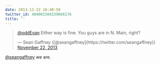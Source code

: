 ```yaml
---
date: 2013-11-22 16:40:58
twitter_id: 404001584159666176
title: ''
---
```


<blockquote class="twitter-tweet"><p lang="en" dir="ltr"><a href="https://twitter.com/oddEvan?ref_src=twsrc%5Etfw">@oddEvan</a> Either way is fine. You guys are in N. Main, right?</p>&mdash; Sean Gaffney ([@seangaffney](https://twitter.com/seangaffney)) <a href="https://twitter.com/seangaffney/status/404001524680257537?ref_src=twsrc%5Etfw">November 22, 2013</a></blockquote>
<script async src="https://platform.twitter.com/widgets.js" charset="utf-8"></script>

[@seangaffney](https://twitter.com/seangaffney) we are.
